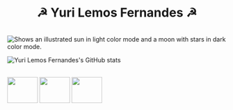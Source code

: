 <h1 align="center"> ☭ Yuri Lemos Fernandes ☭</h1> <br>

<picture>
  <source media="(prefers-color-scheme: dark)" srcset="https://user-images.githubusercontent.com/127331396/224412153-d5732770-cc28-4218-bc3e-b1a416f5fd0e.png">
  <img alt="Shows an illustrated sun in light color mode and a moon with stars in dark color mode." src="https://user-images.githubusercontent.com/127331396/224412166-04f90c1b-397e-4f80-8a23-6875eb4b7f7a.jpg">
</picture>


![Yuri Lemos Fernandes's GitHub stats](https://github-readme-stats.vercel.app/api?username=YuriLemosFernandes&show_icons=true&theme=transparent&count_private=true)

<div style="display: inline_block"> <br>
  <img align="center" height="60" width="70" src="https://cdn.jsdelivr.net/gh/devicons/devicon/icons/html5/html5-plain-wordmark.svg" />
  <img align="center" height="60" width="70" src="https://cdn.jsdelivr.net/gh/devicons/devicon/icons/css3/css3-plain-wordmark.svg" />  
  <img align="center" height="60" width="70" src="https://cdn.jsdelivr.net/gh/devicons/devicon/icons/javascript/javascript-original.svg" />
</div>
